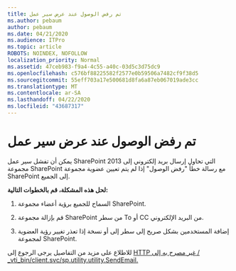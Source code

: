 ```yaml
---
title: تم رفض الوصول عند عرض سير عمل
ms.author: pebaum
author: pebaum
ms.date: 04/21/2020
ms.audience: ITPro
ms.topic: article
ROBOTS: NOINDEX, NOFOLLOW
localization_priority: Normal
ms.assetid: 47ceb983-f9a4-4c55-a40c-03d5c3d75dc9
ms.openlocfilehash: c576bf88225582f2577e0b59506a7482cf9f38d5
ms.sourcegitcommit: 55eff703a17e500681d8fa6a87eb067019ade3cc
ms.translationtype: MT
ms.contentlocale: ar-SA
ms.lasthandoff: 04/22/2020
ms.locfileid: "43687317"
---
```

# <a name="access-denied-when-viewing-a-workflow"></a>تم رفض الوصول عند عرض سير عمل

يمكن أن تفشل سير عمل SharePoint 2013 التي تحاول إرسال بريد إلكتروني إلى مجموعة SharePoint مع رسالة خطأ "رفض الوصول" إذا لم يتم تعيين عضوية مجموعة SharePoint إلى الجميع.
  
 **لحل هذه المشكلة، قم بالخطوات التالية:**
  
 1. السماح للجميع برؤية أعضاء مجموعة SharePoint.
  
 2. قم بإزالة مجموعة SharePoint من سطر To أو CC من البريد الإلكتروني.
  
 3. إضافة المستخدمين بشكل صريح إلى سطر إلى أو نسخة إذا تعذر تغيير رؤية العضوية لمجموعة SharePoint.
  
للاطلاع على مزيد من التفاصيل يرجى الرجوع إلى [HTTP غير مصرح به إلى / _vti_bin/client.svc/sp.utility.utility.SendEmail.](https://go.microsoft.com/fwlink/?linkid=2044694&amp;clcid=0x409)
  